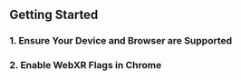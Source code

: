 ## Getting Started

### 1. Ensure Your Device and Browser are Supported

### 2. Enable WebXR Flags in Chrome